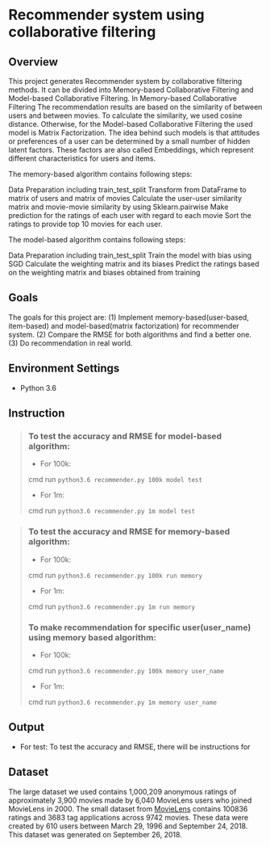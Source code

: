 Recommender system using collaborative filtering
============================================================================

Overview
-----------------------------------------------------------------------------
This project generates Recommender system by collaborative filtering methods. It can be divided into Memory-based Collaborative Filtering and Model-based Collaborative Filtering. In Memory-based Collaborative Filtering The recommendation results are based on the similarity of between users and between movies. To calculate the similarity, we used cosine distance. Otherwise, for the Model-based Collaborative Filtering the used model is Matrix Factorization. The idea behind such models is that attitudes or preferences of a user can be determined by a small number of hidden latent factors. These factors are also called Embeddings, which represent different characteristics for users and items. 

<!-- ???Due to the limitation of the data source of user and item fratures, 
???From an comprehensive view we conclude that our theory and algorithms are ???feasible while at the same time there are still some aspects expected to improve.
???补充成果和提升空间。
 -->
<!---Theories
The algorithm we used is based on Collaborative Filtering algorithm, it contains memory-based Collaborative Filtering and Model-based Collaborative Filtering. 
--->
The memory-based algorithm contains following steps:

Data Preparation including train_test_split
Transform from DataFrame to matrix of users and matrix of movies
Calculate the user-user similarity matrix and movie-movie similarity by using Sklearn.pairwise
Make prediction for the ratings of each user with regard to each movie
Sort the ratings to provide top 10 movies for each user.
<!-- The flaw of CF algorithm is that, when users have few preferences, the preference matrix would become sparse, which will affect the accuracy of similarity. how to improve the accuracy ？
 -->

<!-- We create a pseudo user-ratings vector for every user u in database, which consists of the item ratings provided by the user u, where available, and those predicted by the content-based predictor otherwise.
provide more details!!! -->
The model-based algorithm contains following steps:

Data Preparation including train_test_split
Train the model with bias using SGD
Calculate the weighting matrix and its biases
Predict the ratings based on the weighting matrix and biases obtained from training

Goals
-----------------------------------------------------------------------------
The goals for this project are:
(1) Implement memory-based(user-based, item-based) and model-based(matrix factorization) for recommender system.
(2) Compare the RMSE for both algorithms and find a better one.
(3) Do recommendation in real world.

Environment Settings
-----------------------------------------------------------------------------
- Python 3.6
<!-- In this model-based Collaborative Filtering, we used biased and unbiased training methods.  -->

<!-- Functions
-----------------------------------------------------------------------------
dataset.py
memory_based.py
matrix_factorization.py
recommender.py -->

Instruction
-----------------------------------------------------------------------------
> ### To test the accuracy and RMSE for model-based algorithm:
>
> + For 100k:
>	
> cmd run `python3.6 recommender.py 100k model test`
> 	
> + For 1m:
> 	
> cmd run `python3.6 recommender.py 1m model test`
	
> ### To test the accuracy and RMSE for memory-based algorithm:
>
> + For 100k:
>	
> cmd run `python3.6 recommender.py 100k run memory`
> 	
> + For 1m:
>	
> cmd run `python3.6 recommender.py 1m run memory`
>	
> ### To make recommendation for specific user(user_name) using memory based algorithm:
>
> + For 100k:
>	
> cmd run `python3.6 recommender.py 100k memory user_name`
> 	
> + For 1m:
>	
> cmd run `python3.6 recommender.py 1m memory user_name`
	

Output
-----------------------------------------------------------------------------
+ For test:
To test the accuracy and RMSE, there will be instructions for 

Dataset
-----------------------------------------------------------------------------
The large dataset we used contains 1,000,209 anonymous ratings of approximately 3,900 movies made by 6,040 MovieLens users who joined MovieLens in 2000.
The small dataset from [MovieLens](http://movielens.org) contains 100836 ratings and 3683 tag applications across 9742 movies. These data were created by 610 users between March 29, 1996 and September 24, 2018. This dataset was generated on September 26, 2018.

